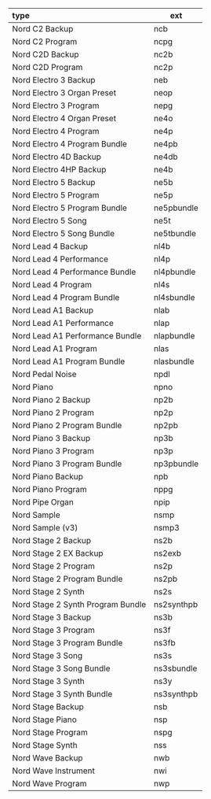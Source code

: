 | type                              | ext        |
|:----------------------------------|------------|
| Nord C2 Backup                    | ncb        |
| Nord C2 Program                   | ncpg       |
| Nord C2D Backup                   | nc2b       |
| Nord C2D Program                  | nc2p       |
| Nord Electro 3 Backup             | neb        |
| Nord Electro 3 Organ Preset       | neop       |
| Nord Electro 3 Program            | nepg       |
| Nord Electro 4 Organ Preset       | ne4o       |
| Nord Electro 4 Program            | ne4p       |
| Nord Electro 4 Program Bundle     | ne4pb      |
| Nord Electro 4D Backup            | ne4db      |
| Nord Electro 4HP Backup           | ne4b       |
| Nord Electro 5 Backup             | ne5b       |
| Nord Electro 5 Program            | ne5p       |
| Nord Electro 5 Program Bundle     | ne5pbundle |
| Nord Electro 5 Song               | ne5t       |
| Nord Electro 5 Song Bundle        | ne5tbundle |
| Nord Lead 4 Backup                | nl4b       |
| Nord Lead 4 Performance           | nl4p       |
| Nord Lead 4 Performance Bundle    | nl4pbundle |
| Nord Lead 4 Program               | nl4s       |
| Nord Lead 4 Program Bundle        | nl4sbundle |
| Nord Lead A1 Backup               | nlab       |
| Nord Lead A1 Performance          | nlap       |
| Nord Lead A1 Performance Bundle   | nlapbundle |
| Nord Lead A1 Program              | nlas       |
| Nord Lead A1 Program Bundle       | nlasbundle |
| Nord Pedal Noise                  | npdl       |
| Nord Piano                        | npno       |
| Nord Piano 2 Backup               | np2b       |
| Nord Piano 2 Program              | np2p       |
| Nord Piano 2 Program Bundle       | np2pb      |
| Nord Piano 3 Backup               | np3b       |
| Nord Piano 3 Program              | np3p       |
| Nord Piano 3 Program Bundle       | np3pbundle |
| Nord Piano Backup                 | npb        |
| Nord Piano Program                | nppg       |
| Nord Pipe Organ                   | npip       |
| Nord Sample                       | nsmp       |
| Nord Sample (v3)                  | nsmp3      |
| Nord Stage 2 Backup               | ns2b       |
| Nord Stage 2 EX Backup            | ns2exb     |
| Nord Stage 2 Program              | ns2p       |
| Nord Stage 2 Program Bundle       | ns2pb      |
| Nord Stage 2 Synth                | ns2s       |
| Nord Stage 2 Synth Program Bundle | ns2synthpb |
| Nord Stage 3 Backup               | ns3b       |
| Nord Stage 3 Program              | ns3f       |
| Nord Stage 3 Program Bundle       | ns3fb      |
| Nord Stage 3 Song                 | ns3s       |
| Nord Stage 3 Song Bundle          | ns3sbundle |
| Nord Stage 3 Synth                | ns3y       |
| Nord Stage 3 Synth Bundle         | ns3synthpb |
| Nord Stage Backup                 | nsb        |
| Nord Stage Piano                  | nsp        |
| Nord Stage Program                | nspg       |
| Nord Stage Synth                  | nss        |
| Nord Wave Backup                  | nwb        |
| Nord Wave Instrument              | nwi        |
| Nord Wave Program                 | nwp        |
